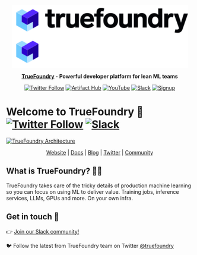 <div align="center" style="text-align: center">

<p style="text-align: center">
  <img height="85" align="center" src="assets/TF-dark.svg#gh-light-mode-only" alt="TrueFoundry"><img height="85" align="center" src="assets/TF-white.svg#gh-dark-mode-only" alt="TrueFoundry">
</p>

**[TrueFoundry](https://truefoundry.com) - Powerful developer platform for lean ML teams**

[![Twitter Follow](https://img.shields.io/twitter/follow/truefoundry?style=social)](https://twitter.com/truefoundry) [![Artifact Hub](https://img.shields.io/endpoint?url=https://artifacthub.io/badge/repository/truefoundry)](https://artifacthub.io/packages/search?repo=truefoundry) [![YouTube](https://img.shields.io/badge/truefoundry-ff0800?logo=youtube&logoColor=white)](https://www.youtube.com/@truefoundry) [![Slack](https://img.shields.io/badge/Join-Slack-541A54?logo=slack)](https://join.slack.com/t/truefoundry/shared_invite/zt-1siovkugy-yJLZF2FPz7HQjNxmKMuZSg) [![Signup](https://img.shields.io/badge/truefoundry-07CCFF)](https://www.truefoundry.com/register)

</div>

# Welcome to TrueFoundry 👋  [![Twitter Follow](https://img.shields.io/twitter/follow/truefoundry?style=social)](https://twitter.com/truefoundry) [![Slack](https://img.shields.io/badge/Slack-Join-4A154B?style=social)](https://join.slack.com/t/truefoundry/shared_invite/zt-1siovkugy-yJLZF2FPz7HQjNxmKMuZSg)

[![TrueFoundry Architecture](https://github.com/truefoundry/.github/assets/67226124/9ea1a290-c257-48b8-b395-9b967674ff7b)](http://truefoundry.com)



<div align="center">
<a href="https://truefoundry.com">Website</a> | <a href="https://docs.truefoundry.com">Docs</a> | <a href="https://blog.truefoundry.com">Blog</a> | <a href="https://twitter.com/truefoundry">Twitter</a> | <a href="https://join.slack.com/t/truefoundry/shared_invite/zt-1siovkugy-yJLZF2FPz7HQjNxmKMuZSg">Community</a>
</div>

## What is TrueFoundry? 👩‍🍳

TrueFoundry takes care of the tricky details of production machine learning so you can focus on using ML to deliver value. Training jobs, inference services, LLMs, GPUs and more. On your own infra.

## Get in touch 💬

👉 [Join our Slack community!](https://join.slack.com/t/truefoundry/shared_invite/zt-1siovkugy-yJLZF2FPz7HQjNxmKMuZSg)

🐦 Follow the latest from TrueFoundry team on Twitter [@truefoundry](https://twitter.com/truefoundry)
